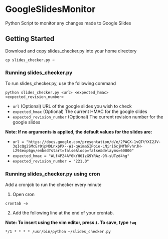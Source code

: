 # GoogleSlidesMonitor
Python Script to monitor any changes made to Google Slides

## Getting Started
Download and copy slides_checker.py into your home directory
```
cp slides_checker.py ~
```

### Running slides_checker.py
To run slides_checker.py, use the following command 
```
python slides_checker.py <url> <expected_hmac> <expected_revision_number>
```
- `url` (Optional)
URL of the google slides you wish to check
- `expected_hmac` (Optional)
The current HMAC for the google slides
- `expected_revision_number` (Optional)
The current revision number for the google slides

**Note: If no arguments is applied, the default values for the slides are:**
- `url = "https://docs.google.com/presentation/d/e/2PACX-1vQTtYXI2JV-3qIcQg2SMcEr0jpM0LnxpPX--W1-qAimaSIPoie-LNiri6cjMfhFvhrJH-i294exp6gv/embed?start=false&loop=false&delayms=60000"`
- `expected_hmac = "ALf4PZ4AY0kYH6IzG9YRAz-9R-sUTzd4hg"`
- `expected_revision_number = "221.0"`

### Running slides_checker.py using cron
Add a cronjob to run the checker every minute 
1. Open cron
```
crontab -e
```
2. Add the following line at the end of your crontab.

**Note: To insert using the vim editor, press `i`. To save, type `!wq`**
```
*/1 * * * * /usr/bin/python ~/slides_checker.py
```
